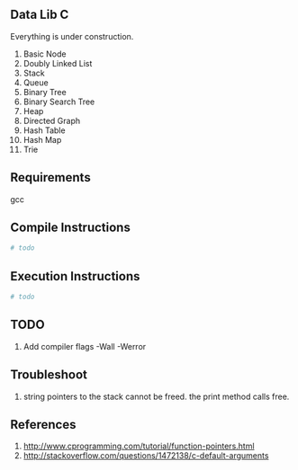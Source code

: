 ## Data Lib C

Everything is under construction.

01. Basic Node
02. Doubly Linked List
03. Stack
04. Queue
05. Binary Tree
06. Binary Search Tree
07. Heap
08. Directed Graph
09. Hash Table
10. Hash Map
11. Trie

## Requirements
gcc

## Compile Instructions
``` sh
# todo
```

## Execution Instructions
``` sh
# todo
```

## TODO
1. Add compiler flags -Wall -Werror

## Troubleshoot
1. string
pointers to the stack cannot be freed. the print method calls free.

## References
1. http://www.cprogramming.com/tutorial/function-pointers.html
2. http://stackoverflow.com/questions/1472138/c-default-arguments
